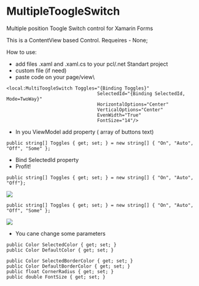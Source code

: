 # MultipleToogleSwitch
Multiple position Toogle Switch control for Xamarin Forms

This is a ContentView based Control. 
Requeires - None;

How to use:
- add files .xaml and .xaml.cs to your pcl/.net Standart project
- custom file (if need)
- paste code on your page/view\
```
<local:MultiToogleSwitch Toggles="{Binding Toggles}" 
                                 SelectedId="{Binding SelectedId, Mode=TwoWay}"
                                 HorizontalOptions="Center"
                                 VerticalOptions="Center"
                                 EvenWidth="True"
                                 FontSize="14"/>
```
- In you ViewModel add property ( array of buttons text) 
```
public string[] Toggles { get; set; } = new string[] { "On", "Auto", "Off", "Some" };
```
- Bind SelectedId property
- Profit!

```
public string[] Toggles { get; set; } = new string[] { "On", "Auto", "Off"};
```
![](https://github.com/VasenevEA/MultipleToogleSwitch/blob/master/Res/3toogleSwitch.gif)

```
public string[] Toggles { get; set; } = new string[] { "On", "Auto", "Off", "Some" };
```
![](https://github.com/VasenevEA/MultipleToogleSwitch/blob/master/Res/4toogleSwitch.gif)

- You cane change some parameters
``` 
public Color SelectedColor { get; set; }
public Color DefaultColor { get; set; }

public Color SelectedBorderColor { get; set; }
public Color DefaultBorderColor { get; set; }
public float CornerRadius { get; set; }
public double FontSize { get; set; }
```
